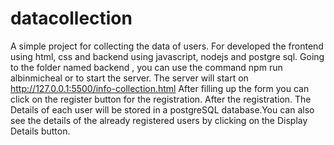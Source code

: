 # datacollection
A simple project for collecting the data of users. For developed the frontend using html, css and backend using javascript, nodejs and postgre sql. Going to the folder named backend , you can use the command npm run albinmicheal or to start the server. The server will start on http://127.0.0.1:5500/info-collection.html After filling up the form you can click on the register button for the registration. After the registration. The Details of each user will be stored in a postgreSQL database.You can also see the details of the already registered users by clicking on the Display Details button. 
